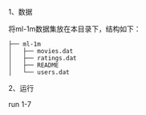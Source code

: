 1、数据

将ml-1m数据集放在本目录下，结构如下：

```
├── ml-1m
│   ├── movies.dat
│   ├── ratings.dat
│   ├── README
│   └── users.dat
```

2、运行

run 1-7







